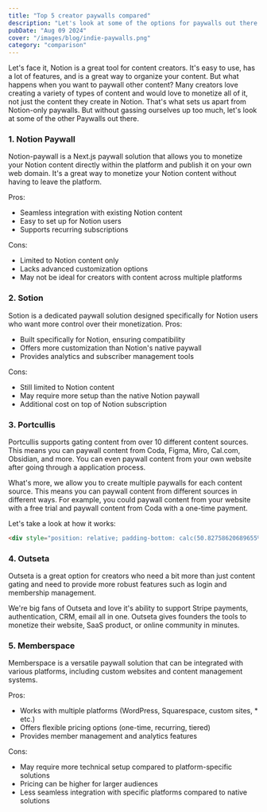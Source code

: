 ```yaml
---
title: "Top 5 creator paywalls compared"
description: "Let's look at some of the options for paywalls out there."
pubDate: "Aug 09 2024"
cover: "/images/blog/indie-paywalls.png"
category: "comparison"
---
```


Let's face it, Notion is a great tool for content creators. It's easy to use, has a lot of features, and is a great way to organize your content. But what happens when you want to paywall other content? Many creators love creating a variety of types of content and would love to monetize all of it, not just the content they create in Notion. That's what sets us apart from Notion-only paywalls. But without gassing ourselves up too much, let's look at some of the other Paywalls out there.

### 1. Notion Paywall

Notion-paywall is a Next.js paywall solution that allows you to monetize your Notion content directly within the platform and publish it on your own web domain. It's a great way to monetize your Notion content without having to leave the platform.

Pros:

* Seamless integration with existing Notion content
* Easy to set up for Notion users
* Supports recurring subscriptions

Cons:

* Limited to Notion content only
* Lacks advanced customization options
* May not be ideal for creators with content across multiple platforms

### 2. Sotion

Sotion is a dedicated paywall solution designed specifically for Notion users who want more control over their monetization.
Pros:

* Built specifically for Notion, ensuring compatibility
* Offers more customization than Notion's native paywall
* Provides analytics and subscriber management tools

Cons:

* Still limited to Notion content
* May require more setup than the native Notion paywall
* Additional cost on top of Notion subscription

### 3. Portcullis

Portcullis supports gating content from over 10 different content sources. This means you can paywall content from Coda, Figma, Miro, Cal.com, Obsidian, and more. You can even paywall content from your own website after going through a application process. 

What's more, we allow you to create multiple paywalls for each content source. This means you can paywall content from different sources in different ways. For example, you could paywall content from your website with a free trial and paywall content from Coda with a one-time payment.

Let's take a look at how it works:

```html
<div style="position: relative; padding-bottom: calc(50.82758620689655% + 41px); height: 0; width: 100%;"><iframe src="https://demo.arcade.software/pnN0vdggcWu7GHf9dfmz?embed&show_copy_link=true" title="Portcullis 101" frameborder="0" loading="lazy" webkitallowfullscreen mozallowfullscreen allowfullscreen allow="clipboard-write" style="position: absolute; top: 0; left: 0; width: 100%; height: 100%;color-scheme: light;"></iframe></div>
```

### 4. Outseta

Outseta is a great option for creators who need a bit more than just content gating and need to provide more robust features such as login and membership management.

We're big fans of Outseta and love it's ability to support Stripe payments, authentication, CRM, email all in one. Outseta gives founders the tools to monetize their website, SaaS product, or online community in minutes.

### 5. Memberspace


Memberspace is a versatile paywall solution that can be integrated with various platforms, including custom websites and content management systems.

Pros:

* Works with multiple platforms (WordPress, Squarespace, custom sites, * etc.)
* Offers flexible pricing options (one-time, recurring, tiered)
* Provides member management and analytics features

Cons:

* May require more technical setup compared to platform-specific solutions
* Pricing can be higher for larger audiences
* Less seamless integration with specific platforms compared to native solutions